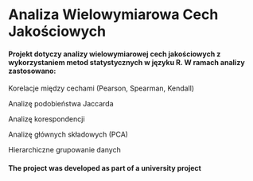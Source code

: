 # Analiza Wielowymiarowa Cech Jakościowych
#### Projekt dotyczy analizy wielowymiarowej cech jakościowych z wykorzystaniem metod statystycznych w języku R. W ramach analizy zastosowano:
Korelacje między cechami (Pearson, Spearman, Kendall)

Analizę podobieństwa Jaccarda

Analizę korespondencji

Analizę głównych składowych (PCA)

Hierarchiczne grupowanie danych

#### The project was developed as part of a university project
